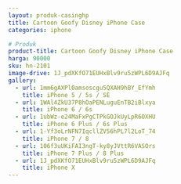 ```yaml
---
layout: produk-casinghp
title: Cartoon Goofy Disney iPhone Case
categories: iphone

# Produk
product-title: Cartoon Goofy Disney iPhone Case
harga: 90000
sku: hn-2101
image-drive: 1J_pdXKfO71EUHxBlv9ru5zWPL6D9AJFq
gallery:
  - url: 1mm6gAXPl0amsoscgu5QXAH9hBY_EfYmh
    title: iPhone 5 / 5s / SE
  - url: 1WAl4ZkU37P8hOaPENLuguEnTB2iBlxya
    title: iPhone 6 / 6s
  - url: 1ubWz-e24MaFxPgCTPkGOJkUyLpR6OXHU
    title: iPhone 6 Plus / 6s Plus
  - url: 1-Yf3oLrNFN7IqcllZV56hPL7l2LoT_74
    title: iPhone 7 / 8
  - url: 106f3uUKiFAI3ngT-ky8yJVttR6VASOrs
    title: iPhone 7 Plus / 8 Plus
  - url: 1J_pdXKfO71EUHxBlv9ru5zWPL6D9AJFq
    title: iPhone X
---
```

